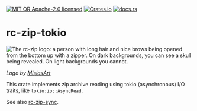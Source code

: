 [![MIT OR Apache-2.0 licensed](https://img.shields.io/badge/license-MIT+Apache_2.0-blue.svg)](./LICENSE)
[![Crates.io](https://img.shields.io/crates/v/rc-zip-tokio)](https://crates.io/crates/rc-zip-tokio)
[![docs.rs](https://docs.rs/rc-zip-tokio/badge.svg)](https://docs.rs/rc-zip-tokio)

# rc-zip-tokio

![The rc-zip logo: a person with long hair and nice brows being opened from the bottom up with a zipper. On dark backgrounds, you can see a skull being revealed. On light backgrounds you cannot.](https://github.com/user-attachments/assets/5fecd286-9518-4a72-b544-56675d7f31f6)

_Logo by [MisiasArt](https://misiasart.com)_

This crate implements zip archive reading using tokio (asynchronous) I/O traits,
like `tokio:io::AsyncRead`.

See also [rc-zip-sync](https://crates.io/crates/rc-zip-sync).
